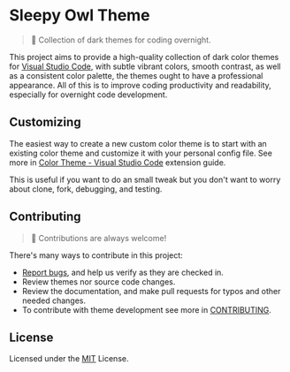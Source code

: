 # Sleepy Owl Theme

> 🦉 Collection of dark themes for coding overnight.

This project aims to provide a high-quality collection of dark color themes for [Visual Studio Code](https://github.com/Microsoft/vscode), with subtle vibrant colors, smooth contrast, as well as a consistent color palette, the themes ought to have a professional appearance. All of this is to improve coding productivity and readability, especially for overnight code development.

## Customizing

The easiest way to create a new custom color theme is to start with an existing color theme and customize it with your personal config file. See more in [Color Theme - Visual Studio Code](https://code.visualstudio.com/api/extension-guides/color-theme) extension guide.

This is useful if you want to do an small tweak but you don't want to worry about clone, fork, debugging, and testing.

## Contributing

> 🤗 Contributions are always welcome!

There's many ways to contribute in this project:

-   [Report bugs](https://github.com/santosned/vsc-sleepy-owl-theme/issue), and help us verify as they are checked in.
-   Review themes nor source code changes.
-   Review the documentation, and make pull requests for typos and other needed changes.
-   To contribute with theme development see more in [CONTRIBUTING](https://github.com/santosned/vsc-sleepy-owl-theme/CONTRIBUTING.md).

## License

Licensed under the [MIT](LICENSE) License.
